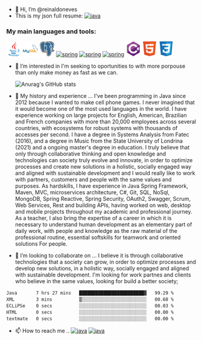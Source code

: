 - 👋 Hi, I’m @reinaldoneves
- This is my json full resume: 
<a href="https://github.com/reinaldoneves/resume/blob/main/devResumeReinaldoNevesDosSantos.json" target="_blank" rel="noreferrer"><img src="https://www.svgrepo.com/show/134651/resume.svg" alt="java" width="40" height="40"/></a>
    
<h3 align="left">My main languages and tools:</h3>
<p align="left"> 
<a href="https://www.java.com" target="_blank" rel="noreferrer"><img src="https://raw.githubusercontent.com/devicons/devicon/master/icons/java/java-original.svg" alt="java" width="40" height="40"/></a>
<a href="https://www.mysql.com/" target="_blank" rel="noreferrer"> <img src="https://raw.githubusercontent.com/devicons/devicon/master/icons/mysql/mysql-original-wordmark.svg" alt="mysql" width="40" height="40"/></a>
<a href="https://www.postgresql.org/" target="_blank" rel="noreferrer"> <img src="https://raw.githubusercontent.com/devicons/devicon/master/icons/postgresql/postgresql-original.svg" alt="mysql" width="40" height="40"/></a> 
<a href="https://spring.io/" target="_blank" rel="noreferrer"> <img src="https://www.vectorlogo.zone/logos/springio/springio-icon.svg" alt="spring" width="40" height="40"/></a>
<a href="https://docs.spring.io/spring-framework/reference/web/webflux.html" target="_blank" rel="noreferrer"> <img src="https://developer.okta.com/assets-jekyll/blog/reactive-java/project-reactor-ad725390e026e8c38210d2059033a21cd92afaf4cfb7879965b4eafd4a6a69ca.png" alt="spring" width="40" height="40"/></a>
<a href="https://www.mongodb.com/pt-br" target="_blank" rel="noreferrer"> <img src="https://www.svgrepo.com/show/331488/mongodb.svg" alt="spring" width="40" height="40"/></a>
<a href="https://docs.microsoft.com/pt-br/dotnet/csharp/tour-of-csharp/" target="_blank" rel="noreferrer"><img src="https://raw.githubusercontent.com/devicons/devicon/master/icons/csharp/csharp-original.svg" alt="java" width="40" height="40"/></a>
<a href="https://www.w3schools.com/html/" target="_blank" rel="noreferrer"><img src="https://raw.githubusercontent.com/devicons/devicon/master/icons/html5/html5-original.svg" alt="java" width="40" height="40"/></a>
<a href="https://www.w3schools.com/css/" target="_blank" rel="noreferrer"><img src="https://raw.githubusercontent.com/devicons/devicon/master/icons/css3/css3-original.svg" alt="java" width="40" height="40"/></a>
    
- 👀 I’m interested in 
    I'm seeking to oportunities to with more porpouse than only make money as fast as we can.
    
    ![Anurag's GitHub stats](https://github-readme-stats.vercel.app/api?username=reinaldoneves&show_icons=true&theme=radical)
    
- 🌱 My history and experience ...
    I've been programming in Java since 2012 because I wanted to make cell phone games. I never imagined that it would become one of the most used languages in the world.
  I have experience working on large projects for English, American, Brazilian and French companies with more than 20,000 employees across several countries, with ecosystems for robust systems with thousands of accesses per second.
  I have a degree in Systems Analysis from Fatec (2016), and a degree in Music from the State University of Londrina (2021) and a ongoing master's degree in education.
  I truly believe that only through collaborative thinking and open knowledge and technologies can society truly evolve and innovate, in order to optimize processes and create new solutions in a holistic,
   socially engaged way and aligned with sustainable development and I would really like to work with partners, customers and people with the same values and purposes.
  As hardskills, I have experience in Java Spring Framework, Maven, MVC, microservices architecture, C#, Git, SQL, NoSql, MongoDB, Spring Reactive, Spring Security, OAuth2, Swagger, Scrum, Web Services, Rest and building APIs,
   having worked on web, desktop and mobile projects throughout my academic and professional journey.
  As a teacher, I also bring the expertise of a career in which it is necessary to understand human development as an elementary part of daily work, with people and knowledge as the raw material of the professional routine,
   essential softskills for teamwork and oriented solutions For people.

- 💞️ I’m looking to collaborate on ...
    I believe it is through collaborative technologies that a society can grow, in order to optimize processes and develop new solutions,
    in a holistic way, socially engaged and aligned with sustainable development.
    I'm looking for work partnes and clients who believe in the same values, looking for build a better society;
    
<!--START_SECTION:waka-->

```txt
Java       7 hrs 27 mins   ████████████████████████▓   99.29 %
XML        3 mins          ▒░░░░░░░░░░░░░░░░░░░░░░░░   00.68 %
ECLiPSe    0 secs          ░░░░░░░░░░░░░░░░░░░░░░░░░   00.03 %
HTML       0 secs          ░░░░░░░░░░░░░░░░░░░░░░░░░   00.00 %
textmate   0 secs          ░░░░░░░░░░░░░░░░░░░░░░░░░   00.00 %
```

<!--END_SECTION:waka-->
    
- 📫 How to reach me ..
<a href="mailto:reinaldo_neves@hotmail.com" target="_blank" rel="noreferrer"><img src="https://www.svgrepo.com/show/17588/mail.svg" alt="java" width="40" height="40"/></a>
<a href="https://web.whatsapp.com/send?phone=5543996383899" target="_blank" rel="noreferrer"><img src="https://www.svgrepo.com/show/333625/whatsapp.svg" alt="java" width="40" height="40"/></a>

<!---
reinaldoneves/reinaldoneves is a ✨ special ✨ repository because its `README.md` (this file) appears on your GitHub profile.
You can click the Preview link to take a look at your changes.
--->
